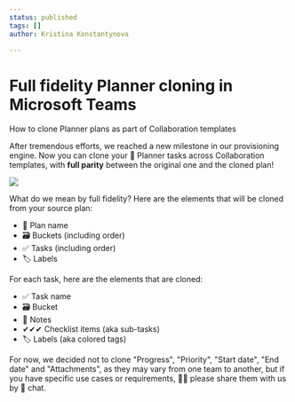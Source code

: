 ```yaml
---
status: published
tags: []
author: Kristina Konstantynova

---
```

# **Full fidelity Planner cloning in Microsoft Teams**

How to clone Planner plans as part of Collaboration templates

After tremendous efforts, we reached a new milestone in our provisioning engine. Now you can clone your 📅 Planner tasks across Collaboration templates, with **full parity** between the original one and the cloned plan!

![](/uploads/planner.png)

What do we mean by full fidelity? Here are the elements that will be cloned from your source plan:

* 📅 Plan name
* 🗃 Buckets (including order)
* ✅ Tasks (including order)
* 🏷 Labels

For each task, here are the elements that are cloned:

* ✅ Task name
* 🗃 Bucket
* 📝 Notes
* ✔✔✔ Checklist items (aka sub-tasks)
* 🏷 Labels (aka colored tags)

For now, we decided not to clone "Progress", "Priority", "Start date", "End date" and "Attachments", as they may vary from one team to another, but if you have specific use cases or requirements, 🙏🏼 please share them with us by 💬 chat.

# 